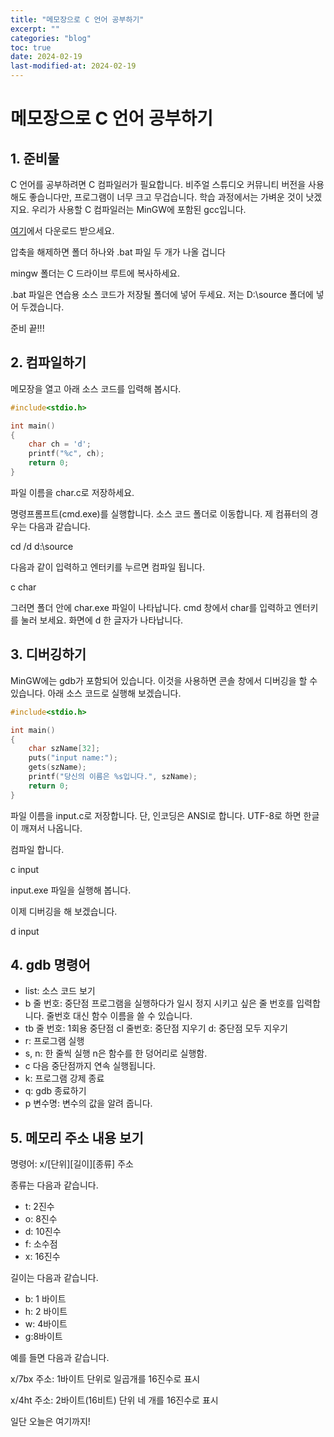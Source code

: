 ```yaml
---
title: "메모장으로 C 언어 공부하기"
excerpt: ""
categories: "blog"
toc: true
date: 2024-02-19
last-modified-at: 2024-02-19
---
```




# 메모장으로 C 언어 공부하기

## 1. 준비물

C 언어를 공부하려면 C 컴파일러가 필요합니다. 비주얼 스튜디오 커뮤니티 버전을 사용해도 좋습니다만, 프로그램이 너무 크고 무겁습니다. 학습 과정에서는 가벼운 것이 낫겠지요. 
우리가 사용할 C 컴파일러는 MinGW에 포함된 gcc입니다. 

[여기](https://drive.google.com/file/d/1_XjPWvK8It_xgNFDC28PWZqyuG-MMyCK/view?usp=sharing)에서 다운로드 받으세요.

압축을 해제하면 폴더 하나와 .bat 파일 두 개가 나올 겁니다

mingw 폴더는 C 드라이브 루트에 복사하세요.

.bat 파일은 연습용 소스 코드가 저장될 폴더에 넣어 두세요. 저는 D:\source 폴더에 넣어 두겠습니다.

준비 끝!!!


## 2. 컴파일하기

메모장을 열고 아래 소스 코드를 입력해 봅시다.

```c
#include<stdio.h>

int main()
{
	char ch = 'd';
	printf("%c", ch);
	return 0;
}
```

파일 이름을 char.c로 저장하세요.

명령프롬프트(cmd.exe)를 실행합니다. 소스 코드 폴더로 이동합니다. 제 컴퓨터의 경우는 다음과 같습니다.

cd /d d:\source

다음과 같이 입력하고 엔터키를 누르면 컴파일 됩니다.

c char

그러면 폴더 안에 char.exe 파일이 나타납니다. cmd 창에서 char를 입력하고 엔터키를 눌러 보세요. 화면에 d 한 글자가 나타납니다. 


## 3. 디버깅하기

MinGW에는 gdb가 포함되어 있습니다. 이것을 사용하면 콘솔 창에서 디버깅을 할 수 있습니다. 아래 소스 코드로 실행해 보겠습니다.

```c
#include<stdio.h>

int main()
{
	char szName[32];
	puts("input name:");
	gets(szName);
	printf("당신의 이름은 %s입니다.", szName);
	return 0;
}
```

파일 이름을 input.c로 저장합니다. 단, 인코딩은 ANSI로 합니다. UTF-8로 하면 한글이 깨져서 나옵니다.

컴파일 합니다.

c input

input.exe 파일을 실행해 봅니다.

이제 디버깅을 해 보겠습니다.

d input

## 4. gdb 명령어

- list: 소스 코드 보기
- b 줄 번호: 중단점 프로그램을 실행하다가 일시 정지 시키고 싶은 줄 번호를 입력합니다. 줄번호 대신 함수 이름을 쓸 수 있습니다.
- tb 줄 번호: 1회용 중단점
cl 줄번호: 중단점 지우기
d: 중단점 모두 지우기
- r: 프로그램 실행
- s, n: 한 줄씩 실행 n은 함수를 한 덩어리로 실행함.
- c 다음 중단점까지 연속 실행됩니다.
- k: 프로그램 강제 종료
- q: gdb 종료하기
- p 변수명: 변수의 값을 알려 줍니다.

## 5. 메모리 주소 내용 보기

명령어: x/[단위][길이][종류] 주소

종류는 다음과 같습니다.

- t: 2진수
- o:  8진수
- d: 10진수
- f: 소수점
- x: 16진수

길이는 다음과 같습니다.

- b: 1 바이트
- h: 2 바이트
- w: 4바이트
- g:8바이트


예를 들면 다음과 같습니다.

x/7bx 주소: 1바이트 단위로 일곱개를 16진수로 표시

x/4ht 주소: 2바이트(16비트) 단위  네 개를 16진수로 표시

일단 오늘은 여기까지!

